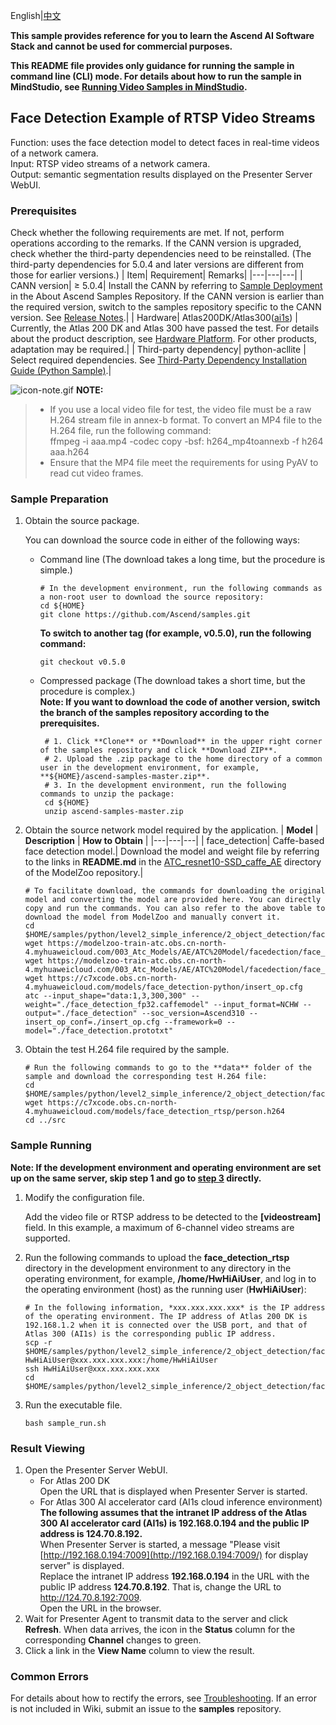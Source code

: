 English|[中文](README_CN.md)
  
**This sample provides reference for you to learn the Ascend AI Software Stack and cannot be used for commercial purposes.**

**This README file provides only guidance for running the sample in command line (CLI) mode. For details about how to run the sample in MindStudio, see [Running Video Samples in MindStudio](https://github.com/Ascend/samples/wikis/Mindstudio%E8%BF%90%E8%A1%8C%E8%A7%86%E9%A2%91%E6%A0%B7%E4%BE%8B?sort_id=3170138).**

## Face Detection Example of RTSP Video Streams
Function: uses the face detection model to detect faces in real-time videos of a network camera.   
Input: RTSP video streams of a network camera.   
Output: semantic segmentation results displayed on the Presenter Server WebUI.   

### Prerequisites
Check whether the following requirements are met. If not, perform operations according to the remarks. If the CANN version is upgraded, check whether the third-party dependencies need to be reinstalled. (The third-party dependencies for 5.0.4 and later versions are different from those for earlier versions.)
| Item| Requirement| Remarks|
|---|---|---|
| CANN version| ≥ 5.0.4| Install the CANN by referring to [Sample Deployment](https://github.com/Ascend/samples#%E5%AE%89%E8%A3%85) in the About Ascend Samples Repository. If the CANN version is earlier than the required version, switch to the samples repository specific to the CANN version. See [Release Notes](https://github.com/Ascend/samples/blob/master/README.md).|
| Hardware| Atlas200DK/Atlas300([ai1s](https://support.huaweicloud.com/en-us/productdesc-ecs/ecs_01_0047.html#ecs_01_0047__section78423209366))  | Currently, the Atlas 200 DK and Atlas 300 have passed the test. For details about the product description, see [Hardware Platform](https://ascend.huawei.com/en/#/hardware/product). For other products, adaptation may be required.|
| Third-party dependency| python-acllite | Select required dependencies. See [Third-Party Dependency Installation Guide (Python Sample)](https://github.com/Ascend/samples/tree/master/python/environment).|

![](https://images.gitee.com/uploads/images/2020/1106/160652_6146f6a4_5395865.gif "icon-note.gif") **NOTE:** 
> - If you use a local video file for test, the video file must be a raw H.264 stream file in annex-b format. To convert an MP4 file to the H.264 file, run the following command:   
>   ffmpeg -i aaa.mp4 -codec copy -bsf: h264_mp4toannexb -f h264 aaa.h264    
> - Ensure that the MP4 file meet the requirements for using PyAV to read cut video frames.

### Sample Preparation

1. Obtain the source package.

   You can download the source code in either of the following ways:  
    - Command line (The download takes a long time, but the procedure is simple.)
       ```    
       # In the development environment, run the following commands as a non-root user to download the source repository:   
       cd ${HOME}     
       git clone https://github.com/Ascend/samples.git
       ```
       **To switch to another tag (for example, v0.5.0), run the following command:**
       ```
       git checkout v0.5.0
       ```
    - Compressed package (The download takes a short time, but the procedure is complex.)  
       **Note: If you want to download the code of another version, switch the branch of the samples repository according to the prerequisites.**  
       ``` 
        # 1. Click **Clone** or **Download** in the upper right corner of the samples repository and click **Download ZIP**.   
        # 2. Upload the .zip package to the home directory of a common user in the development environment, for example, **${HOME}/ascend-samples-master.zip**.    
        # 3. In the development environment, run the following commands to unzip the package:    
        cd ${HOME}    
        unzip ascend-samples-master.zip
       ```

2. Obtain the source network model required by the application.
    |  **Model** |  **Description** |  **How to Obtain** |
    |---|---|---|
    |  face_detection| Caffe-based face detection model.|  Download the model and weight file by referring to the links in **README.md** in the [ATC_resnet10-SSD_caffe_AE](https://github.com/Ascend/ModelZoo-TensorFlow/tree/master/TensorFlow/contrib/cv/facedetection/ATC_resnet10-SSD_caffe_AE) directory of the ModelZoo repository.|
    ```
    # To facilitate download, the commands for downloading the original model and converting the model are provided here. You can directly copy and run the commands. You can also refer to the above table to download the model from ModelZoo and manually convert it.    
    cd $HOME/samples/python/level2_simple_inference/2_object_detection/face_detection_rtsp/model/    
    wget https://modelzoo-train-atc.obs.cn-north-4.myhuaweicloud.com/003_Atc_Models/AE/ATC%20Model/facedection/face_detection_fp32.caffemodel  
    wget https://modelzoo-train-atc.obs.cn-north-4.myhuaweicloud.com/003_Atc_Models/AE/ATC%20Model/facedection/face_detection.prototxt
    wget https://c7xcode.obs.cn-north-4.myhuaweicloud.com/models/face_detection-python/insert_op.cfg
    atc --input_shape="data:1,3,300,300" --weight="./face_detection_fp32.caffemodel" --input_format=NCHW --output="./face_detection" --soc_version=Ascend310 --insert_op_conf=./insert_op.cfg --framework=0 --model="./face_detection.prototxt"
    ```

3. Obtain the test H.264 file required by the sample. 
    ```
    # Run the following commands to go to the **data** folder of the sample and download the corresponding test H.264 file:
    cd $HOME/samples/python/level2_simple_inference/2_object_detection/face_detection_rtsp/data
    wget https://c7xcode.obs.cn-north-4.myhuaweicloud.com/models/face_detection_rtsp/person.h264
    cd ../src  
    ```

### Sample Running

**Note: If the development environment and operating environment are set up on the same server, skip step 1 and go to [step 3](#step_3) directly.**  

1. Modify the configuration file.

   Add the video file or RTSP address to be detected to the **[videostream]** field. In this example, a maximum of 6-channel video streams are supported.

2. Run the following commands to upload the **face_detection_rtsp** directory in the development environment to any directory in the operating environment, for example, **/home/HwHiAiUser**, and log in to the operating environment (host) as the running user (**HwHiAiUser**):
   ```
   # In the following information, *xxx.xxx.xxx.xxx* is the IP address of the operating environment. The IP address of Atlas 200 DK is 192.168.1.2 when it is connected over the USB port, and that of Atlas 300 (AI1s) is the corresponding public IP address.
   scp -r $HOME/samples/python/level2_simple_inference/2_object_detection/face_detection_rtsp HwHiAiUser@xxx.xxx.xxx.xxx:/home/HwHiAiUser
   ssh HwHiAiUser@xxx.xxx.xxx.xxx
   cd $HOME/samples/python/level2_simple_inference/2_object_detection/face_detection_rtsp/script
   ```

3. <a name="step_3"></a>Run the executable file.
   ```
   bash sample_run.sh
   ```

### Result Viewing

1. Open the Presenter Server WebUI.   
   - For Atlas 200 DK   
     Open the URL that is displayed when Presenter Server is started.   
   - For Atlas 300 AI accelerator card (AI1s cloud inference environment)    
     **The following assumes that the intranet IP address of the Atlas 300 AI accelerator card (AI1s) is 192.168.0.194 and the public IP address is 124.70.8.192.**   
     When Presenter Server is started, a message "Please visit [http://192.168.0.194:7009](http://192.168.0.194:7009/) for display server" is displayed.    
     Replace the intranet IP address **192.168.0.194** in the URL with the public IP address **124.70.8.192**. That is, change the URL to http://124.70.8.192:7009.      
     Open the URL in the browser.   
2. Wait for Presenter Agent to transmit data to the server and click **Refresh**. When data arrives, the icon in the **Status** column for the corresponding **Channel** changes to green.  
3. Click a link in the **View Name** column to view the result.  

### Common Errors
For details about how to rectify the errors, see [Troubleshooting](https://github.com/Ascend/samples/wikis/%E5%B8%B8%E8%A7%81%E9%97%AE%E9%A2%98%E5%AE%9A%E4%BD%8D/%E4%BB%8B%E7%BB%8D). If an error is not included in Wiki, submit an issue to the **samples** repository.

